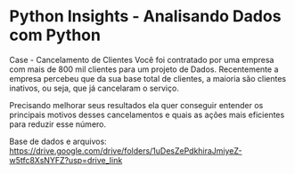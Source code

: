 # Python Insights - Analisando Dados com Python
Case - Cancelamento de Clientes
Você foi contratado por uma empresa com mais de 800 mil clientes para um projeto de Dados. Recentemente a empresa percebeu que da sua base total de clientes, a maioria são clientes inativos, ou seja, que já cancelaram o serviço.

Precisando melhorar seus resultados ela quer conseguir entender os principais motivos desses cancelamentos e quais as ações mais eficientes para reduzir esse número.

Base de dados e arquivos: https://drive.google.com/drive/folders/1uDesZePdkhiraJmiyeZ-w5tfc8XsNYFZ?usp=drive_link
